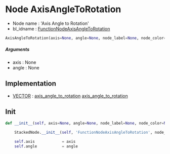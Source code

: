 # Node AxisAngleToRotation

- Node name : 'Axis Angle to Rotation'
- bl_idname : [FunctionNodeAxisAngleToRotation](https://docs.blender.org/api/current/bpy.types.FunctionNodeAxisAngleToRotation.html)


``` python
AxisAngleToRotation(axis=None, angle=None, node_label=None, node_color=None)
```
##### Arguments

- axis : None
- angle : None

## Implementation

- [VECTOR](/docs/GeoNodes/socket_VECTOR.md) : [axis_angle_to_rotation](/docs/GeoNodes/socket_VECTOR.md#axis_angle_to_rotation) [axis_angle_to_rotation](/docs/GeoNodes/socket_VECTOR.md#axis_angle_to_rotation)

## Init

``` python
def __init__(self, axis=None, angle=None, node_label=None, node_color=None):

    StackedNode.__init__(self, 'FunctionNodeAxisAngleToRotation', node_label=node_label, node_color=node_color)

    self.axis            = axis
    self.angle           = angle
```
